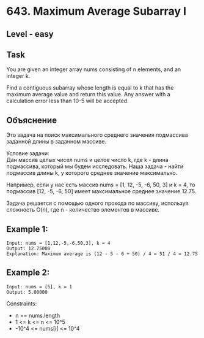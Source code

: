 # 643. Maximum Average Subarray I


## Level - easy


## Task
You are given an integer array nums consisting of n elements, and an integer k.

Find a contiguous subarray whose length is equal to k that has the maximum average value and return this value. Any answer with a calculation error less than 10-5 will be accepted.


## Объяснение
Это задача на поиск максимального среднего значения подмассива заданной длины в заданном массиве.

Условие задачи:  
Дан массив целых чисел nums и целое число k, где k - длина подмассива, который мы будем исследовать. 
Наша задача - найти подмассив длины k, у которого среднее значение максимально.

Например, если у нас есть массив nums = [1, 12, -5, -6, 50, 3] и k = 4, 
то подмассив [12, -5, -6, 50] имеет максимальное среднее значение 12.75.

Задача решается с помощью одного прохода по массиву, используя сложность O(n), 
где n - количество элементов в массиве.


## Example 1:
````
Input: nums = [1,12,-5,-6,50,3], k = 4
Output: 12.75000
Explanation: Maximum average is (12 - 5 - 6 + 50) / 4 = 51 / 4 = 12.75
````


## Example 2:
````
Input: nums = [5], k = 1
Output: 5.00000
````

Constraints:
- n == nums.length
- 1 <= k <= n <= 10^5
- -10^4 <= nums[i] <= 10^4
